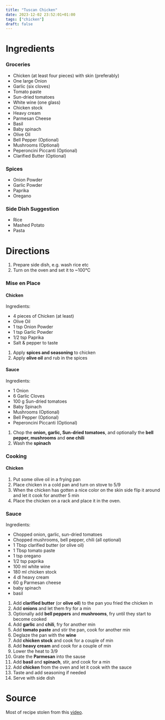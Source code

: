 ```yaml
---
title: "Tuscan Chicken"
date: 2023-12-02 23:52:01+01:00
tags: ["chicken"]
draft: false
---
```


# Ingredients

### Groceries

- Chicken (at least four pieces) with skin (preferably)
- One large Onion
- Garlic (six cloves)
- Tomato paste
- Sun-dried tomatoes
- White wine (one glass)
- Chicken stock
- Heavy cream
- Parmesan Cheese
- Basil
- Baby spinach
- Olive Oil
- Bell Pepper (Optional)
- Mushrooms (Optional)
- Peperoncini Piccanti (Optional)
- Clarified Butter (Optional)

### Spices

- Onion Powder
- Garlic Powder
- Paprika
- Oregano

### Side Dish Suggestion

- Rice
- Mashed Potato
- Pasta

# Directions

1. Prepare side dish, e.g. wash rice etc
2. Turn on the oven and set it to ~100°C

### Mise en Place

#### Chicken

Ingredients:

- 4 pieces of Chicken (at least)
- Olive Oil
- 1 tsp Onion Powder
- 1 tsp Garlic Powder
- 1/2 tsp Paprika
- Salt & pepper to taste

1. Apply **spices and seasoning** to chicken
2. Apply **olive oil** and rub in the spices

#### Sauce

Ingredients:

- 1 Onion
- 6 Garlic Cloves
- 100 g Sun-dried tomatoes
- Baby Spinach
- Mushrooms (Optional)
- Bell Pepper (Optional)
- Peperoncini Piccanti (Optional)

1. Chop the **onion, garlic, Sun-dried tomatoes**, and optionally the **bell pepper, mushrooms**
   and **one chili**
2. Wash the **spinach**

### Cooking

#### Chicken

1. Put some olive oil in a frying pan
2. Place chicken in a cold pan and turn on stove to 5/9
3. When the chicken has gotten a nice color on the skin side flip it around and let it
   cook for another 5 min
4. Place the chicken on a rack and place it in the oven.

### Sauce

Ingredients:

- Chopped onion, garlic, sun-dried tomatoes
- Chopped mushrooms, bell pepper, chili (all optional)
- 1 Tbsp clarified butter (or olive oil)
- 1 Tbsp tomato paste
- 1 tsp oregano
- 1/2 tsp paprika
- 100 ml white wine
- 180 ml chicken stock
- 4 dl heavy cream
- 60 g Parmesan cheese
- baby spinach
- basil

1. Add **clarified butter** (or **olive oil**) to the pan you fried the chicken in
2. Add **onions** and let them fry for a min
3. Optionally add **bell peppers** and **mushrooms**, fry until they start to become cooked
4. Add **garlic** and **chili**, fry for another min
5. Add **tomato paste** and stir the pan, cook for another min
6. Deglaze the pan with the **wine**
7. Add **chicken stock** and cook for a couple of min
8. Add **heavy cream** and cook for a couple of min
9. Lower the heat to 3/9
10. Grate the **Parmesan** into the sause
11. Add **basil** and **spinach**, stir, and cook for a min
12. Add **chicken** from the oven and let it cook with the sauce
13. Taste and add seasoning if needed
14. Serve with side dish

# Source

Most of recipe stolen from this [video](https://www.youtube.com/watch?v=EXqCHrlw8rw).

